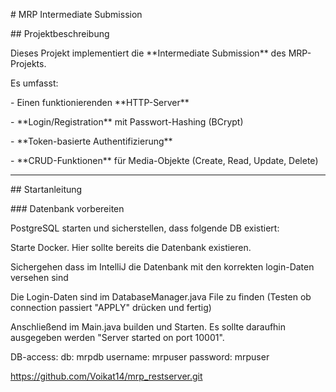 \# MRP Intermediate Submission



\## Projektbeschreibung

Dieses Projekt implementiert die \*\*Intermediate Submission\*\* des MRP-Projekts.  

Es umfasst:

\- Einen funktionierenden \*\*HTTP-Server\*\*

\- \*\*Login/Registration\*\* mit Passwort-Hashing (BCrypt)

\- \*\*Token-basierte Authentifizierung\*\*

\- \*\*CRUD-Funktionen\*\* für Media-Objekte (Create, Read, Update, Delete)



---



\## Startanleitung



\### Datenbank vorbereiten

PostgreSQL starten und sicherstellen, dass folgende DB existiert:



Starte Docker. Hier sollte bereits die Datenbank existieren.

Sichergehen dass im IntelliJ die Datenbank mit den korrekten login-Daten versehen sind

Die Login-Daten sind im DatabaseManager.java File zu finden (Testen ob connection passiert "APPLY" drücken und fertig)

Anschließend im Main.java builden und Starten. Es sollte daraufhin ausgegeben werden "Server started on port 10001".

DB-access:
db: mrpdb
username: mrpuser
password: mrpuser


https://github.com/Voikat14/mrp_restserver.git

